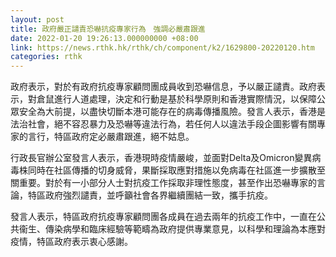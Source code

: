```yaml
---
layout: post
title: 政府嚴正譴責恐嚇抗疫專家行為　強調必嚴肅跟進
date: 2022-01-20 19:26:13.000000000 +08:00
link: https://news.rthk.hk/rthk/ch/component/k2/1629800-20220120.htm
categories: rthk
---
```


政府表示，對於有政府抗疫專家顧問團成員收到恐嚇信息，予以嚴正譴責。政府表示，對倉鼠進行人道處理，決定和行動是基於科學原則和香港實際情況，以保障公眾安全為大前提，以盡快切斷本港可能存在的病毒傳播風險。發言人表示，香港是法治社會，絕不容忍暴力及恐嚇等違法行為，若任何人以違法手段企圖影響有關專家的言行，特區政府定必嚴肅跟進，絕不姑息。

行政長官辦公室發言人表示，香港現時疫情嚴峻，並面對Delta及Omicron變異病毒株同時在社區傳播的切身威脅，果斷採取應對措施以免病毒在社區進一步擴散至關重要。對於有一小部分人士對抗疫工作採取非理性態度，甚至作出恐嚇專家的言論，特區政府強烈譴責，並呼籲社會各界繼續團結一致，攜手抗疫。

發言人表示，特區政府抗疫專家顧問團各成員在過去兩年的抗疫工作中，一直在公共衞生、傳染病學和臨床經驗等範疇為政府提供專業意見，以科學和理論為本應對疫情，特區政府表示衷心感謝。
